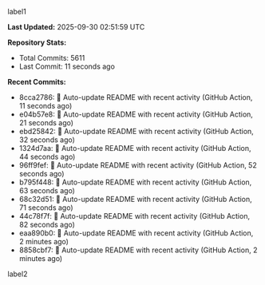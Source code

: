
label1 
<!-- ACTIVITY_START -->
**Last Updated:** 2025-09-30 02:51:59 UTC

**Repository Stats:**
- Total Commits: 5611
- Last Commit: 11 seconds ago

**Recent Commits:**
- 8cca2786: 🤖 Auto-update README with recent activity (GitHub Action, 11 seconds ago)
- e04b57e8: 🤖 Auto-update README with recent activity (GitHub Action, 21 seconds ago)
- ebd25842: 🤖 Auto-update README with recent activity (GitHub Action, 32 seconds ago)
- 1324d7aa: 🤖 Auto-update README with recent activity (GitHub Action, 44 seconds ago)
- 96ff9fef: 🤖 Auto-update README with recent activity (GitHub Action, 52 seconds ago)
- b795f448: 🤖 Auto-update README with recent activity (GitHub Action, 63 seconds ago)
- 68c32d51: 🤖 Auto-update README with recent activity (GitHub Action, 71 seconds ago)
- 44c78f7f: 🤖 Auto-update README with recent activity (GitHub Action, 82 seconds ago)
- eaa890b0: 🤖 Auto-update README with recent activity (GitHub Action, 2 minutes ago)
- 8858cbf7: 🤖 Auto-update README with recent activity (GitHub Action, 2 minutes ago)
<!-- ACTIVITY_END -->

label2
